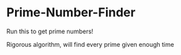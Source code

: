 # Prime-Number-Finder
Run this to get prime numbers!

Rigorous algorithm, will find every prime given enough time

